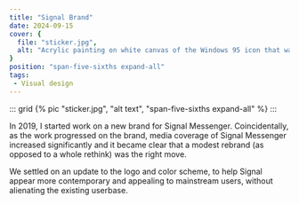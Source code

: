 ```yaml
---
title: "Signal Brand"
date: 2024-09-15
cover: {
  file: "sticker.jpg",
  alt: "Acrylic painting on white canvas of the Windows 95 icon that was displayed when a file was not found"
}
position: "span-five-sixths expand-all"
tags:
 - Visual design
---
```

::: grid
{% pic "sticker.jpg", "alt text", "span-five-sixths expand-all" %}
:::

In 2019, I started work on a new brand for Signal Messenger. Coincidentally, as the work progressed on the brand, media coverage of Signal Messenger increased significantly and it became clear that a modest rebrand (as opposed to a whole rethink) was the right move. 

We settled on an update to the logo and color scheme, to help Signal appear more contemporary and appealing to mainstream users, without alienating the existing userbase.